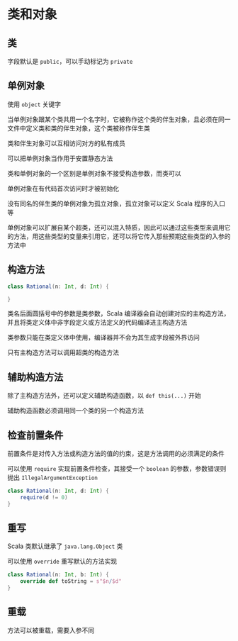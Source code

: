 # 类和对象

## 类

字段默认是 `public`，可以手动标记为 `private`

## 单例对象

使用 `object` 关键字

当单例对象跟某个类共用一个名字时，它被称作这个类的伴生对象，且必须在同一文件中定义类和类的伴生对象，这个类被称作伴生类

类和伴生对象可以互相访问对方的私有成员

可以把单例对象当作用于安置静态方法

类和单例对象的一个区别是单例对象不接受构造参数，而类可以

单例对象在有代码首次访问时才被初始化

没有同名的伴生类的单例对象为孤立对象，孤立对象可以定义 Scala 程序的入口等

单例对象可以扩展自某个超类，还可以混入特质，因此可以通过这些类型来调用它的方法，用这些类型的变量来引用它，还可以将它传入那些预期这些类型的入参的方法中

## 构造方法

```scala
class Rational(n: Int, d: Int) {

}
```

类名后面圆括号中的参数是类参数，Scala 编译器会自动创建对应的主构造方法，并且将类定义体中非字段定义或方法定义的代码编译进主构造方法

类参数只能在类定义体中使用，编译器并不会为其生成字段被外界访问

只有主构造方法可以调用超类的构造方法

## 辅助构造方法

除了主构造方法外，还可以定义辅助构造函数，以 `def this(...)` 开始

辅助构造函数必须调用同一个类的另一个构造方法

## 检查前置条件

前置条件是对传入方法或构造方法的值的约束，这是方法调用的必须满足的条件

可以使用 `require` 实现前置条件检查，其接受一个 `boolean` 的参数，参数错误则抛出 `IllegalArgumentException`

```scala
class Rational(n: Int, d: Int) {
    require(d != 0)
}
```

## 重写

Scala 类默认继承了 `java.lang.Object` 类

可以使用 `override` 重写默认的方法实现

```scala
class Rational(n: Int, b: Int) {
    override def toString = s"$n/$d"
}
```

## 重载

方法可以被重载，需要入参不同